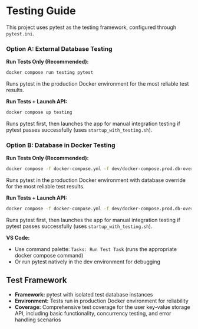 # Testing Guide

This project uses pytest as the testing framework, configured through `pytest.ini`.

### Option A: External Database Testing

**Run Tests Only (Recommended):**
```bash
docker compose run testing pytest
```
Runs pytest in the production Docker environment for the most reliable test results.

**Run Tests + Launch API:**
```bash
docker compose up testing
```
Runs pytest first, then launches the app for manual integration testing if pytest passes successfully (uses `startup_with_testing.sh`).

### Option B: Database in Docker Testing

**Run Tests Only (Recommended):**
```bash
docker compose -f docker-compose.yml -f dev/docker-compose.prod.db-override.yml run testing pytest
```
Runs pytest in the production Docker environment with database override for the most reliable test results.

**Run Tests + Launch API:**
```bash
docker compose -f docker-compose.yml -f dev/docker-compose.prod.db-override.yml up testing
```
Runs pytest first, then launches the app for manual integration testing if pytest passes successfully (uses `startup_with_testing.sh`).

**VS Code:**
- Use command palette: `Tasks: Run Test Task` (runs the appropriate docker compose command)
- Or run pytest natively in the dev environment for debugging

## Test Framework

- **Framework:** pytest with isolated test database instances
- **Environment:** Tests run in production Docker environment for reliability
- **Coverage:** Comprehensive test coverage for the user key-value storage API, including basic functionality, concurrency testing, and error handling scenarios

